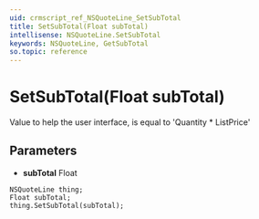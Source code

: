 ```yaml
---
uid: crmscript_ref_NSQuoteLine_SetSubTotal
title: SetSubTotal(Float subTotal)
intellisense: NSQuoteLine.SetSubTotal
keywords: NSQuoteLine, GetSubTotal
so.topic: reference
---
```


# SetSubTotal(Float subTotal)

Value to help the user interface, is equal to 'Quantity * ListPrice'

## Parameters

* **subTotal** Float

```crmscript
NSQuoteLine thing;
Float subTotal;
thing.SetSubTotal(subTotal);
```

